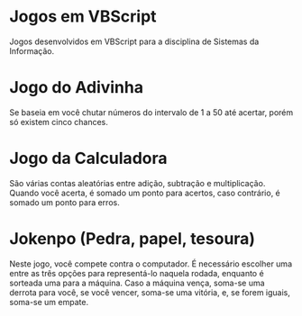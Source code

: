 # Jogos em VBScript
Jogos desenvolvidos em VBScript para a disciplina de Sistemas da Informação.

# Jogo do Adivinha
Se baseia em você chutar números do intervalo de 1 a 50 até acertar, porém só existem cinco chances.

# Jogo da Calculadora
São várias contas aleatórias entre adição, subtração e multiplicação. Quando você acerta, é somado um ponto para acertos, caso contrário, é somado um ponto para erros.

# Jokenpo (Pedra, papel, tesoura)
Neste jogo, você compete contra o computador. É necessário escolher uma entre as três opções para representá-lo naquela rodada, enquanto é sorteada uma para a máquina. Caso a máquina vença, soma-se uma derrota para você, se você vencer, soma-se uma vitória, e, se forem iguais, soma-se um empate.
